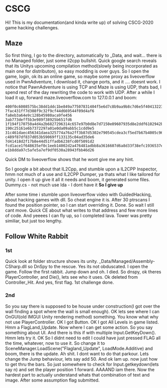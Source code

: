# CSCG

Hi! This is my documentation(and kinda write up) of solving CSCG-2020 game hacking challenges.


## Maze

So first thing, I go to the directory, automatically to _Data, and wait... there is no Managed folder, just some il2cpp bullshit. Quick google search reveals that its Unitys upcoming compilation method(slowly being incorporated as main one for distributon), so easy modding is over guys.
So I open the game, login, ok its an online game, so maybe some proxy as liveoverflow used in PwnAdventure, I download it, change ports, and it .... doesnt work. I notice that PawnAdventure is using TCP and Maze is using UDP, thats bad, I spend rest of the day rewriting the code to work with UDP.
After a while I load it up, forward maze.liveoverflow.com to 127.0.0.1 and boom:
```
400f0c6008575bc38dd1ddc1be849a77507831404f5e6d7c8b9aa9b8c7d6e5f404132231404f5e6d7c8b9aa9
7fac431ff7d308f9c32f9cf44d669544f09d4af6
fa8eb3a64e9c128b45980aca9fe456
3ab773deff5b3e989f38925b651fd6
1f194f170750a4d4a2b6827296314c657e97b0d8e7d7150e09607935d8e2ddf6102942bb46a4a6bfd8f10b263d569777
190c25161e6b7372297a01e0da09abb5c1cdd9e5
31c461daec456341daea325774a76a2ff3b87d5302e790545cdea3cf5ed7b67b4005c96e6131dca1662befb4793eab38
c489f87df837d053b59069ff133135c04ad35de6
7d41418d2f17b8e44d51ffadb6238fcd0f5091d2
fcd1ace1f648635ef0c1eeb14002d2a476481adbb8a3616607d6a8d33f38efc1936537e9e8857e5022f3c597693b0dde
e1b8dda97c5afe5a7ef9df0530a28943fbb46d26
```
Quick DM to liveoverflow shows that he wont give me any hint.

So I google a bit about that IL2Cpp, and stumble upon a IL2CPP Inspector, hmm not much of a use and IL2CPP Dumper, ya thats what I like tailored for unity. I open it up give it all it needs and boom, it generated some files.
Dummy.cs - not much use
Ida - I dont have it
 **So I give up**

After some time i stumble upon liveoverflow video with GuidedHacking, about hacking games with dll.
So cheat engine it is.
After 30 ptrscans I found the position pointer, so I can start overriding it. Done.
So wait I still cant move. Quick CE about what writes to that address and few more lines of code.
And yeeees I can fly up, so I completed lava. Tower was pretty similiar, but just too lengthy.


## Follow White Rabbit

### 1st
Quick look at folder structure shows its unity. _Data/Managed/Assembly-CSharp.dll so DnSpy to the rescue.
Yes its not obduscated. I open the game. Follow the first rabbit. Jump down and oh. I died.
So dnspy, ok theres PlayerController, and Die(), lets see who it uses. Ok deleted from Controller_Hit.
And yes, first flag.
1st challenge done.
### 2nd
So you say there is supposed to be house under construction(I got over the wall finding a spot where the wall is small enough). OK lets see where I can OnGUI(old IMGUI Unity rendering method) something. You know what why not use PlayerController. OK I got Button. OK I got All Levels in game listed. Hmm a FlagLand_Update.
Now where I can get some action. So you say something about UI. And there is this if with multiple Input.GetKeyDown(). Hmm lets try it. OK So I didnt need to edit I could have just pressed FLAG all the time, whatever, now to use it. So change it to SceneManager.LoadScene("Flagland_Update", LoadMode.Additive) and boom, there is the update. Ah shit. I dont want to do that parkour. Lets change the Jump behaviour, lets say add 50. And ok Iam up. now just how to get thru the bars. So just somewhere to check for Input.getkeydown(lets say n) and set the player position 1 forward. AAAAND iam there. Now the hardest part to actually understand whats that combination of text and image. After some assumption flag submitted.